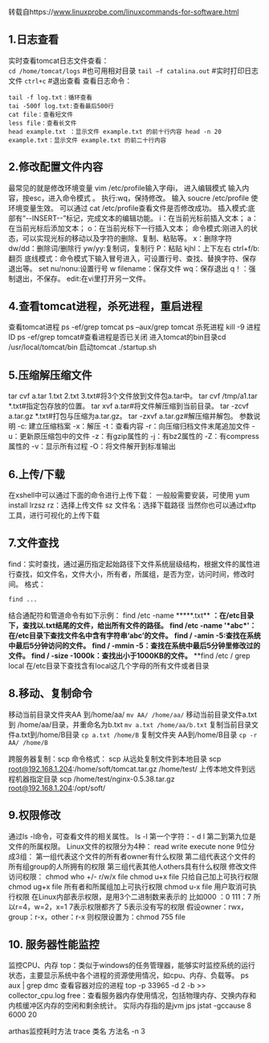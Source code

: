 转载自https://www.linuxprobe.com/linuxcommands-for-software.html

## 1.日志查看
实时查看tomcat日志文件查看：  
`cd /home/tomcat/logs` #也可用相对目录 `tail –f catalina.out` #实时打印日志文件 `ctrl+c` #退出查看
查看日志命令：
```shell script
tail -f log.txt：循环查看
tai -500f log.txt:查看最后500行
cat file：查看短文件
less file：查看长文件
head example.txt ：显示文件 example.txt 的前十行内容 head -n 20 example.txt：显示文件 example.txt 的前二十行内容
```
## 2.修改配置文件内容
最常见的就是修改环境变量
vim /etc/profile输入字母i， 进入编辑模式 输入内容，按esc，进入命令模式 。 执行:wq，保持修改。 输入 soucre /etc/profile 使环境变量生效。 可以通过 cat /etc/profile查看文件是否修改成功。
插入模式:底部有“--INSERT--”标记，完成文本的编辑功能。
i：在当前光标前插入文本；
a：在当前光标后添加文本；
o：在当前光标下一行插入文本；
命令模式:刚进入的状态，可以实现光标的移动以及字符的删除、复制、粘贴等。
x：删除字符 dw/dd：删除词/删除行 yw/yy:复制词，复制行 P：粘贴 kjhl：上下左右 ctrl+f/b:翻页
底线模式：命令模式下输入冒号进入，可设置行号、查找、替换字符、保存退出等。
set nu/nonu:设置行号 w filename：保存文件 wq：保存退出 q！：强制退出，不保存。 edit:在vi里打开另一文件。

## 4.查看tomcat进程，杀死进程，重启进程
查看tomcat进程 ps -ef/grep tomcat ps –aux/grep tomcat 杀死进程 kill -9 进程ID ps -ef/grep tomcat#查看进程是否已关闭 进入tomcat的bin目录cd /usr/local/tomcat/bin 启动tomcat ./startup.sh

## 5.压缩解压缩文件
tar cvf a.tar 1.txt 2.txt 3.txt#将3个文件放到文件包a.tar中。 tar cvf /tmp/a1.tar *.txt#指定包存放的位置。 tar xvf a.tar#将文件解压缩到当前目录。 tar -zcvf a.tar.gz *.txt#打包与压缩为a.tar.gz。 tar -zxvf a.tar.gz#解压缩并解包。
参数说明
-c: 建立压缩档案 -x：解压 -t：查看内容 -r：向压缩归档文件末尾追加文件 -u：更新原压缩包中的文件 -z：有gzip属性的 -j：有bz2属性的 -Z：有compress属性的 -v：显示所有过程 -O：将文件解开到标准输出

## 6.上传/下载
在xshell中可以通过下面的命令进行上传下载：
一般般需要安装，可使用 yum install lrzsz
rz：选择上传文件
sz 文件名：选择下载路径
当然你也可以通过xftp工具，进行可视化的上传下载

## 7.文件查找
find：实时查找，通过遍历指定起始路径下文件系统层级结构，根据文件的属性进行查找，如文件名，文件大小，所有者，所属组，是否为空，访问时间，修改时间。
格式：
```shell script
find ...
```

结合通配符和管道命令有如下示例：
find /etc -name \*****.txt** **：在/etc目录下，查找以.txt结尾的文件，给出所有文件的路径。** **find /etc -name '\*abc\*'：在/etc目录下查找文件名中含有字符串‘abc’的文件。** **find / -amin -5:查找在系统中最后5分钟访问的文件。** **find / -mmin -5：查找在系统中最后5分钟里修改过的文件。** **find / -size -1000k：查找出小于1000KB的文件。** **find /etc / grep local 在/etc目录下查找含有local这几个字母的所有文件或者目录

## 8.移动、复制命令
移动当前目录文件夹AA 到/home/aa/
`mv AA/ /home/aa/`
移动当前目录文件a.txt到 /home/aa/目录，并重命名为b.txt
`mv a.txt /home/aa/b.txt`
复制当前目录文件a.txt到/home/B目录
`cp a.txt /home/B`
复制文件夹 AA到/home/B目录
`cp -r AA/ /home/B`

跨服务器复制：scp
命令格式： scp
从远处复制文件到本地目录 scp root@192.168.1.204:/home/soft/tomcat.tar.gz /home/test/ 上传本地文件到远程机器指定目录 scp /home/test/nginx-0.5.38.tar.gz root@192.168.1.204:/opt/soft/

## 9.权限修改
通过ls -l命令，可查看文件的相关属性。
ls -l
第一个字符：- d l
第二到第九位是文件的所属权限。
Linux文件的权限分为4种：
read write execute none
9位分成3组：
第一组代表这个文件的所有者owner有什么权限
第二组代表这个文件的所有组group的人所拥有的权限
第三组代表其他人others具有什么权限
修改文件访问权限：
chmod who +/- r/w/x file
chmod u+x file 只给自己加上可执行权限
chmod ug+x file 所有者和所属组加上可执行权限
chmod u-x file 用户取消可执行权限
在Linux内部表示权限，是用3个二进制数来表示的
比如000 ：0 111：7
所以r=4，w=2，x=1
7表示权限都齐了 5表示没有写的权限
假设owner：rwx，group：r-x，other：r-x
则权限设置为：chmod 755 file

## 10. 服务器性能监控
监控CPU、内存
top：类似于windows的任务管理器，能够实时监控系统的运行状态，主要显示系统中各个进程的资源使用情况，如cpu、内存、负载等。
ps aux | grep dmc   查看容器对应的进程
top -p 33965 -d 2 -b  >> collector_cpu.log
free：查看服务器内存使用情况，包括物理内存、交换内存和内核缓冲区内存的空闲和剩余统计。
实际内存指的是jvm
jps
jstat -gccause 8 6000 20

arthas监控耗时方法
trace 类名 方法名  -n 3

